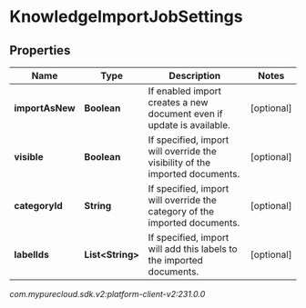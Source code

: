 # KnowledgeImportJobSettings


## Properties

| Name | Type | Description | Notes |
| ------------ | ------------- | ------------- | ------------- |
| **importAsNew** | **Boolean** | If enabled import creates a new document even if update is available. |  [optional] |
| **visible** | **Boolean** | If specified, import will override the visibility of the imported documents. |  [optional] |
| **categoryId** | **String** | If specified, import will override the category of the imported documents. |  [optional] |
| **labelIds** | **List&lt;String&gt;** | If specified, import will add this labels to the imported documents. |  [optional] |




_com.mypurecloud.sdk.v2:platform-client-v2:231.0.0_

